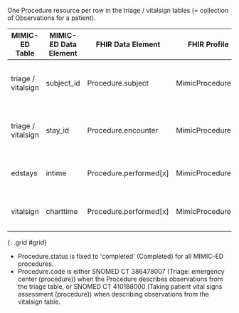 One Procedure resource per row in the triage / vitalsign tables (= collection of Observations for a patient).

|MIMIC-ED Table|MIMIC-ED Data Element|FHIR Data Element|FHIR Profile|Notes| 
|---|---|---|---|---|
|triage / vitalsign|subject_id|Procedure.subject|MimicProcedureED|Links to a MimicPatient with corresponding identifier.|
|triage / vitalsign|stay_id|Procedure.encounter|MimicProcedureED|Links to a MimicEncounter with corresponding identifier.|
|edstays|intime|Procedure.performed[x]|MimicProcedureED|Only when describing a row of the triage table.|
|vitalsign|charttime|Procedure.performed[x]|MimicProcedureED|Only when describing a row of the vitalsign table.|
{: .grid #grid}

* Procedure.status is fixed to 'completed' (Completed) for all MIMIC-ED procedures.
* Procedure.code is either SNOMED CT 386478007 (Triage: emergency center (procedure)) when the Procedure describes observations from the triage table, or SNOMED CT 410188000 (Taking patient vital signs assessment (procedure)) when describing observations from the vitalsign table. 